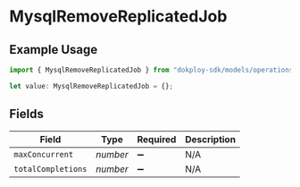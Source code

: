 # MysqlRemoveReplicatedJob

## Example Usage

```typescript
import { MysqlRemoveReplicatedJob } from "dokploy-sdk/models/operations";

let value: MysqlRemoveReplicatedJob = {};
```

## Fields

| Field              | Type               | Required           | Description        |
| ------------------ | ------------------ | ------------------ | ------------------ |
| `maxConcurrent`    | *number*           | :heavy_minus_sign: | N/A                |
| `totalCompletions` | *number*           | :heavy_minus_sign: | N/A                |